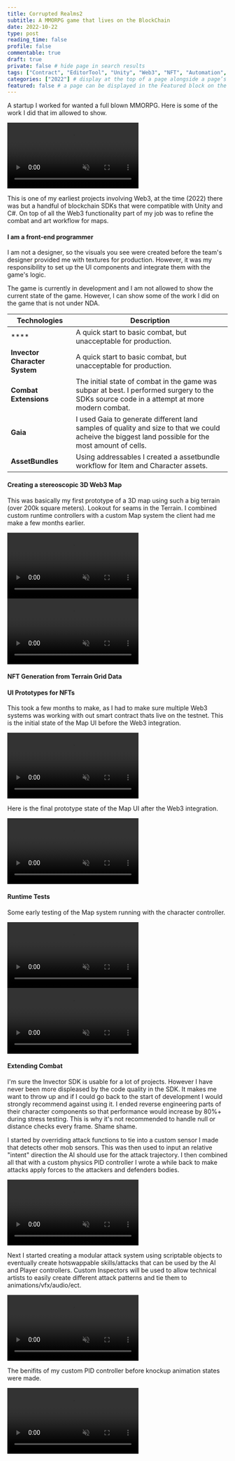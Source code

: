 ```yaml
---
title: Corrupted Realms2
subtitle: A MMORPG game that lives on the BlockChain
date: 2022-10-22
type: post
reading_time: false
profile: false
commentable: true
draft: true
private: false # hide page in search results
tags: ["Contract", "EditorTool", "Unity", "Web3", "NFT", "Automation", "C#"]
categories: ["2022"] # display at the top of a page alongside a page’s metadata
featured: false # a page can be displayed in the Featured block on the homepage. This is useful for sticky, announcement blog posts or selected publications etc.
---
```

<!--TODO: Add a function or 2 from the tools inspector code and snap a pic of the custom inspector-->

<p>A startup I worked for wanted a full blown MMORPG. Here is some of the work I did that im allowed to show.</p>

<div class="video_thing">
    <video muted autoplay="" name="media" loop=""><source src="https://raw.githack.com/Denchyaknow/GitSite_Dencho/Develop/assets/media/projects/CorruptedRealms/XRLog_2022_897.webm" type="video/mp4"></video>
</div>

<!--more-->

<p>This is one of my earliest projects involving Web3, at the time (2022) there was but a handful of blockchain SDKs that were compatible with Unity and C#. On top of all the Web3 functionality part of my job was to refine the combat and art workflow for maps.</p>

#### I am a front-end programmer

<p>I am not a designer, so the visuals you see were created before the team's designer provided me with textures for production. However, it was my responsibility to set up the UI components and integrate them with the game's logic.</p>

<p>The game is currently in development and I am not allowed to show the current state of the game. However, I can show some of the work I did on the game that is not under NDA.</p>

| Technologies         | Description |
|--------------------------|-------------|
| ****     | A quick start to basic combat, but unacceptable for production. |
| **Invector Character System**     | A quick start to basic combat, but unacceptable for production. |
| **Combat Extensions**     | The initial state of combat in the game was subpar at best. I performed surgery to the SDKs source code in a attempt at more modern combat. |
| **Gaia**     | I used Gaia to generate different land samples of quality and size to that we could acheive the biggest land possible for the most amount of cells.  |
| **AssetBundles**     |  Using addressables I created a assetbundle workflow for Item and Character assets.  |


#### Creating a stereoscopic 3D Web3 Map

<p>This was basically my first prototype of a 3D map using such a big terrain (over 200k square meters). Lookout for seams in the Terrain. I combined custom runtime controllers with a custom Map system the client had me make a few months earlier.</p>

<div class="video_thing">
    <video muted autoplay="" name="media" loop=""><source src="https://raw.githack.com/Denchyaknow/GitSite_Dencho/Develop/assets/media/projects/CorruptedRealms/XRLog_2022_929.webm" type="video/mp4"></video>
</div>
<div class="video_thing">
    <video muted autoplay="" name="media" loop=""><source src="https://raw.githack.com/Denchyaknow/GitSite_Dencho/Develop/assets/media/projects/CorruptedRealms/XRLog_2022_931.webm" type="video/mp4"></video>
</div>

#### NFT Generation from Terrain Grid Data




#### UI Prototypes for NFTs

<p>This took a few months to make, as I had to make sure multiple Web3 systems was working with out smart contract thats live on the testnet. This is the initial state of the Map UI before the Web3 integration.</p>

<div class="video_thing">
    <video muted autoplay="" name="media" loop=""><source src="https://raw.githack.com/Denchyaknow/GitSite_Dencho/Develop/assets/media/projects/CorruptedRealms/XRLog_2022_937.webm" type="video/mp4"></video>
</div>

<p>Here is the final prototype state of the Map UI after the Web3 integration. </p>

<div class="video_thing">
    <video muted autoplay="" name="media" loop=""><source src="https://raw.githack.com/Denchyaknow/GitSite_Dencho/Develop/assets/media/projects/CorruptedRealms/XRLog_2022_943.webm" type="video/mp4"></video>
</div>


#### Runtime Tests

<p>Some early testing of the Map system running with the character controller.</p>

<div class="video_thing">
    <video muted autoplay="" name="media" loop=""><source src="https://raw.githack.com/Denchyaknow/GitSite_Dencho/Develop/assets/media/projects/CorruptedRealms/XRLog_2022_945.webm" type="video/mp4"></video>
</div>


<div class="video_thing">
    <video muted autoplay="" name="media" loop=""><source src="https://raw.githack.com/Denchyaknow/GitSite_Dencho/Develop/assets/media/projects/CorruptedRealms/XRLog_2022_947.webm" type="video/mp4"></video>
</div>


#### Extending Combat

<p>I'm sure the Invector SDK is usable for a lot of projects. However I have never been more displeased by the code quality in the SDK. It makes me want to throw up and if I could go back to the start of development I would strongly recommend against using it. I ended reverse engineering parts of their character components so that performance would increase by 80%+ during stress testing. This is why it's not recommended to handle null or distance checks every frame. Shame shame.</p>

<p>I started by overriding attack functions to tie into a custom sensor I made that detects other mob sensors. This was then used to input an relative "intent" direction the AI should use for the attack trajectory. I then combined all that with a custom physics PID controller I wrote a while back to make attacks apply forces to the attackers and defenders bodies. </p>

<div class="video_thing">
    <video muted autoplay="" name="media" loop=""><source src="https://raw.githack.com/Denchyaknow/GitSite_Dencho/Develop/assets/media/projects/CorruptedRealms/XRLog_2022_919.webm" type="video/mp4"></video>
</div>

<p>Next I started creating a modular attack system using scriptable objects to eventually create hotswappable skills/attacks that can be used by the AI and Player controllers. Custom Inspectors will be used to allow technical artists to easily create different attack patterns and tie them to animations/vfx/audio/ect.</p> 

<div class="video_thing">
    <video muted autoplay="" name="media" loop=""><source src="https://raw.githack.com/Denchyaknow/GitSite_Dencho/Develop/assets/media/projects/CorruptedRealms/XRLog_2022_921.webm" type="video/mp4"></video>
</div>

<p>The benifits of my custom PID controller before knockup animation states were made.</p>

<div class="video_thing">
    <video muted autoplay="" name="media" loop=""><source src="https://raw.githack.com/Denchyaknow/GitSite_Dencho/Develop/assets/media/projects/CorruptedRealms/XRLog_2022_923.webm" type="video/mp4"></video>
</div>
